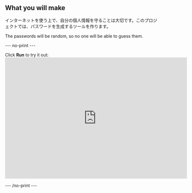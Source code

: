 ## What you will make

インターネットを使う上で、自分の個人情報を守ることは大切です。このプロジェクトでは、パスワードを生成するツールを作ります。

The passwords will be random, so no one will be able to guess them.

--- no-print ---

Click **Run** to try it out: <iframe src="https://editor.raspberrypi.org/en/embed/viewer/password-generator-complete" width="600" height="400" frameborder="0" marginwidth="0" marginheight="0" allowfullscreen> </iframe>

--- /no-print ---
